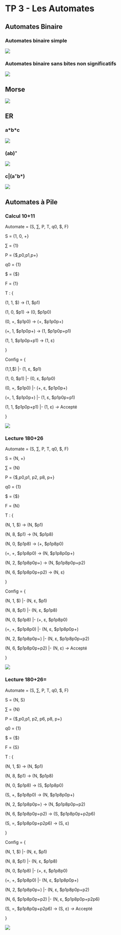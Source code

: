 # TP 3 - Les Automates

## Automates Binaire

### Automates binaire simple

![](automate_binaire_simple.png)

### Automates binaire sans bites non significatifs

![](automates_binaire_no_unsig_bites.png)

## Morse

![](morse.png)

## ER

### a\*b\*c

![](er1_a*b*c.png)

### (ab)⁺

![](er2_ab+.png)

### c|(a⁺b\*)

![](er3.png)

## Automates à Pile

### Calcul 10+11

Automate = (S, ∑, P, T, q0, $, F)



S = {1, 0, +}

∑ = {1}

P = {$,p0,p1,p+}

q0 = {1}

$ = {$}

F = {1}




T : {

   (1, 1, $) -> (1, $p1)
   
   (1, 0, $p1) -> (0, $p1p0)
   
   (0, +, $p1p0) -> (+, $p1p0p+)
   
   (+, 1, $p1p0p+) -> (1, $p1p0p+p1)
   
   (1, 1, $p1p0p+p1) -> (1,  ε)
   
}



Config = {

   (1,1,$) |- (1,  ε, $p1)
    
   (1, 0, $p1) |- (0,  ε, $p1p0)
   
   (0, +, $p1p0) |- (+,  ε, $p1p0p+)
   
   (+, 1, $p1p0p+) |- (1,  ε, $p1p0p+p1)
   
   (1, 1, $p1p0p+p1) |- (1,  ε) *->* Accepté
   
}

![](pile_addition_1.png)

### Lecture 180+26

Automate = (S, ∑, P, T, q0, $, F)



S = {N, +}

∑ = {N}

P = {$,p0,p1, p2, p8, p+}

q0 = {1}

$ = {$}

F = {N}




T : {

   (N, 1, $) -> (N, $p1)
   
   (N, 8, $p1) -> (N, $p1p8)
   
   (N, 0, $p1p8) -> (+, $p1p8p0)
   
   (+, +, $p1p8p0) -> (N, $p1p8p0p+)
   
   (N, 2, $p1p8p0p+) -> (N, $p1p8p0p+p2)

   (N, 6, $p1p8p0p+p2) -> (N,  ε)
   
}



Config = {

   (N, 1, $) |- (N,  ε, $p1)
   
   (N, 8, $p1) |- (N,  ε, $p1p8)
   
   (N, 0, $p1p8) |- (+,  ε, $p1p8p0)
   
   (+, +, $p1p8p0) |- (N,  ε, $p1p8p0p+)
   
   (N, 2, $p1p8p0p+) |- (N,  ε, $p1p8p0p+p2)

   (N, 6, $p1p8p0p+p2) |- (N,  ε) *->* Accepté
   
}

![](pile_lecture_1.png)

### Lecture 180+26=

Automate = (S, ∑, P, T, q0, $, F)



S = {N, S}

∑ = {N}

P = {$,p0,p1, p2, p6, p8, p+}

q0 = {1}

$ = {$}

F = {S}




T : {

   (N, 1, $) -> (N, $p1)
   
   (N, 8, $p1) -> (N, $p1p8)
   
   (N, 0, $p1p8) -> (S, $p1p8p0)
   
   (S, +, $p1p8p0) -> (N, $p1p8p0p+)
   
   (N, 2, $p1p8p0p+) -> (N, $p1p8p0p+p2)

   (N, 6, $p1p8p0p+p2) -> (S, $p1p8p0p+p2p6)

   (S, =, $p1p8p0p+p2p6) -> (S,  ε)
   
}



Config = {

   (N, 1, $) |- (N,  ε, $p1)
   
   (N, 8, $p1) |- (N,  ε, $p1p8)
   
   (N, 0, $p1p8) |- (+,  ε, $p1p8p0)
   
   (+, +, $p1p8p0) |- (N,  ε, $p1p8p0p+)
   
   (N, 2, $p1p8p0p+) |- (N,  ε, $p1p8p0p+p2)

   (N, 6, $p1p8p0p+p2) |- (N,  ε, $p1p8p0p+p2p6)
   
   (S, =, $p1p8p0p+p2p6) -> (S,  ε) *->* Accepté
   
}

![](pile_lecture_2.png)
